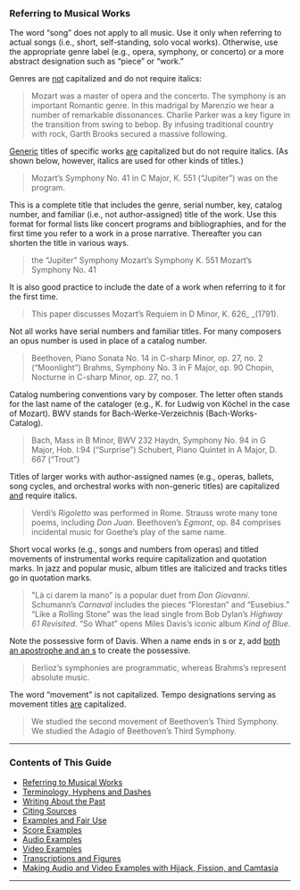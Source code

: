 ### Referring to Musical Works
The word “song” does not apply to all music. Use it only when referring to actual songs (i.e., short, self-standing, solo vocal works). Otherwise, use the appropriate genre label (e.g., opera, symphony, or concerto) or a more abstract designation such as “piece” or “work.”

Genres are <span style="text-decoration:underline;">not</span> capitalized and do not require italics:

>Mozart was a master of opera and the concerto.
>The symphony is an important Romantic genre.
>In this madrigal by Marenzio we hear a number of remarkable dissonances.
>Charlie Parker was a key figure in the transition from swing to bebop.
>By infusing traditional country with rock, Garth Brooks secured a massive following.  

<span style="text-decoration:underline;">Generic</span> titles of specific works <span style="text-decoration:underline;">are</span> capitalized but do not require italics. (As shown below, however, italics are used for other kinds of titles.)

>Mozart’s Symphony No. 41 in C Major, K. 551 (“Jupiter”) was on the program.

This is a complete title that includes the genre, serial number, key, catalog number, and familiar (i.e., not author-assigned) title of the work. Use this format for formal lists like concert programs and bibliographies, and for the first time you refer to a work in a prose narrative. Thereafter you can shorten the title in various ways. 

>the “Jupiter” Symphony
>Mozart’s Symphony K. 551
>Mozart’s Symphony No. 41  

It is also good practice to include the date of a work when referring to it for the first time. 
	
>This paper discusses Mozart’s Requiem in D Minor, K. 626_ _(1791).

Not all works have serial numbers and familiar titles. For many composers an opus number is used in place of a catalog number.

>Beethoven, Piano Sonata No. 14 in C-sharp Minor, op. 27, no. 2 (“Moonlight”)
>Brahms, Symphony No. 3 in F Major, op. 90
>Chopin, Nocturne in C-sharp Minor, op. 27, no. 1

Catalog numbering conventions vary by composer. The letter often stands for the last name of the cataloger (e.g., K. for Ludwig von Köchel in the case of Mozart). BWV stands for Bach-Werke-Verzeichnis (Bach-Works-Catalog).

>Bach, Mass in B Minor, BWV 232
>Haydn, Symphony No. 94 in G Major, Hob. I:94 (“Surprise”)
>Schubert, Piano Quintet in A Major, D. 667 (“Trout”)

Titles of larger works with author-assigned names (e.g., operas, ballets, song cycles, and orchestral works with non-generic titles) are capitalized <span style="text-decoration:underline;">and</span> require italics.

>Verdi’s *Rigoletto* was performed in Rome.
>Strauss wrote many tone poems, including *Don Juan*.
>Beethoven’s *Egmont*, op. 84 comprises incidental music for Goethe’s play of the same name.

Short vocal works (e.g., songs and numbers from operas) and titled movements of instrumental works require capitalization and quotation marks. In jazz and popular music, album titles are italicized and tracks titles go in quotation marks.

>"Là ci darem la mano” is a popular duet from *Don Giovanni*.
>Schumann’s *Carnaval* includes the pieces “Florestan” and “Eusebius.”
>“Like a Rolling Stone” was the lead single from Bob Dylan’s *Highway 61 Revisited*.
>“So What” opens Miles Davis’s iconic album *Kind of Blue*.

Note the possessive form of Davis. When a name ends in s or z, add <span style="text-decoration:underline;">both an apostrophe and an s</span> to create the possessive.

>Berlioz’s symphonies are programmatic, whereas Brahms’s represent absolute music.

The word “movement” is not capitalized. Tempo designations serving as movement titles <span style="text-decoration:underline;">are</span> capitalized. 

>We studied the second movement of Beethoven’s Third Symphony.
>We studied the Adagio of Beethoven’s Third Symphony.
-----

### Contents of This Guide

- [Referring to Musical Works](1_works.md)
- [Terminology, Hyphens and Dashes](2_terms.md)
- [Writing About the Past](3_past.md)
- [Citing Sources](4_citing_sources.md)
- [Examples and Fair Use](5_examples_intro.md)
- [Score Examples](6_score_example.md)
- [Audio Examples](7_audio_example.md)
- [Video Examples](8_video_example.md)
- [Transcriptions and Figures](9_transcriptions_figures.md)
- [Making Audio and Video Examples with Hijack, Fission, and Camtasia](audio_video_guide.md)

-----

